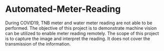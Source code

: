 # Automated-Meter-Reading

During COVID19, TNB meter and water meter reading are not able to be performed. The objective of this project is to demonstrate machine vision can be utilized to enable meter reading remotely. The scope of this project is to capture the image and interpret the reading. It does not cover the transmission of the information.
